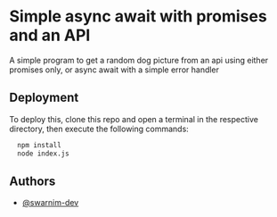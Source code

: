 # Simple async await with promises and an API

A simple program to get a random dog picture from an api using either promises only, or async await with a simple error handler


## Deployment

To deploy this, clone this repo and open a terminal in the respective directory, then execute the following commands:

```bash
  npm install
  node index.js
```


## Authors

- [@swarnim-dev](https://github.com/swarnim-dev)

